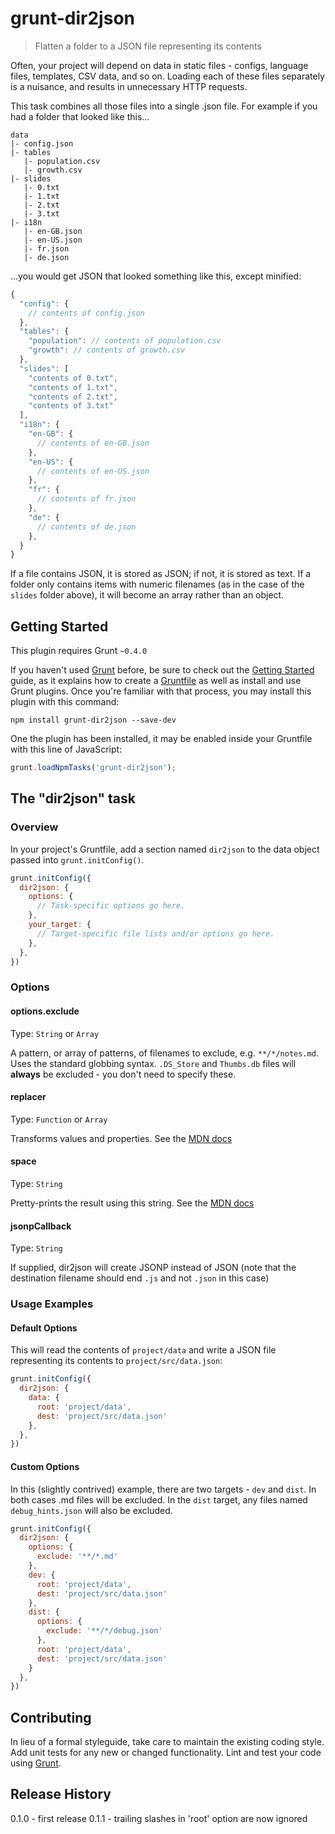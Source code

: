 # grunt-dir2json

> Flatten a folder to a JSON file representing its contents

Often, your project will depend on data in static files - configs, language files, templates, CSV data, and so on. Loading each of these files separately is a nuisance, and results in unnecessary HTTP requests.

This task combines all those files into a single .json file. For example if you had a folder that looked like this...

```
data
|- config.json
|- tables
   |- population.csv
   |- growth.csv
|- slides
   |- 0.txt
   |- 1.txt
   |- 2.txt
   |- 3.txt
|- i18n
   |- en-GB.json
   |- en-US.json
   |- fr.json
   |- de.json
```

...you would get JSON that looked something like this, except minified:

```js
{
  "config": {
    // contents of config.json
  },
  "tables": {
    "population": // contents of population.csv
    "growth": // contents of growth.csv
  },
  "slides": [
    "contents of 0.txt",
    "contents of 1.txt",
    "contents of 2.txt",
    "contents of 3.txt"
  ],
  "i18n": {
    "en-GB": {
      // contents of en-GB.json
    },
    "en-US": {
      // contents of en-US.json
    },
    "fr": {
      // contents of fr.json
    },
    "de": {
      // contents of de.json
    },
  }
}
```

If a file contains JSON, it is stored as JSON; if not, it is stored as text. If a folder only contains items with numeric filenames (as in the case of the `slides` folder above), it will become an array rather than an object.


## Getting Started
This plugin requires Grunt `~0.4.0`

If you haven't used [Grunt](http://gruntjs.com/) before, be sure to check out the [Getting Started](http://gruntjs.com/getting-started) guide, as it explains how to create a [Gruntfile](http://gruntjs.com/sample-gruntfile) as well as install and use Grunt plugins. Once you're familiar with that process, you may install this plugin with this command:

```shell
npm install grunt-dir2json --save-dev
```

One the plugin has been installed, it may be enabled inside your Gruntfile with this line of JavaScript:

```js
grunt.loadNpmTasks('grunt-dir2json');
```

## The "dir2json" task

### Overview
In your project's Gruntfile, add a section named `dir2json` to the data object passed into `grunt.initConfig()`.

```js
grunt.initConfig({
  dir2json: {
    options: {
      // Task-specific options go here.
    },
    your_target: {
      // Target-specific file lists and/or options go here.
    },
  },
})
```

### Options

#### options.exclude
Type: `String` or `Array`

A pattern, or array of patterns, of filenames to exclude, e.g. `**/*/notes.md`. Uses the standard globbing syntax. `.DS_Store` and `Thumbs.db` files will **always** be excluded - you don't need to specify these.

#### replacer
Type: `Function` or `Array`

Transforms values and properties. See the [MDN docs](https://developer.mozilla.org/en-US/docs/JavaScript/Reference/Global_Objects/JSON/stringify)

#### space
Type: `String`

Pretty-prints the result using this string. See the [MDN docs](https://developer.mozilla.org/en-US/docs/JavaScript/Reference/Global_Objects/JSON/stringify)

#### jsonpCallback
Type: `String`

If supplied, dir2json will create JSONP instead of JSON (note that the destination filename should end `.js` and not `.json` in this case)


### Usage Examples

#### Default Options
This will read the contents of `project/data` and write a JSON file representing its contents to `project/src/data.json`:

```js
grunt.initConfig({
  dir2json: {
    data: {
      root: 'project/data',
      dest: 'project/src/data.json'
    },
  },
})
```

#### Custom Options
In this (slightly contrived) example, there are two targets - `dev` and `dist`. In both cases .md files will be excluded. In the `dist` target, any files named `debug_hints.json` will also be excluded.

```js
grunt.initConfig({
  dir2json: {
    options: {
      exclude: '**/*.md'
    },
    dev: {
      root: 'project/data',
      dest: 'project/src/data.json'
    },
    dist: {
      options: {
        exclude: '**/*/debug.json'
      },
      root: 'project/data',
      dest: 'project/src/data.json'
    }
  },
})
```

## Contributing
In lieu of a formal styleguide, take care to maintain the existing coding style. Add unit tests for any new or changed functionality. Lint and test your code using [Grunt](http://gruntjs.com/).

## Release History
0.1.0 - first release
0.1.1 - trailing slashes in 'root' option are now ignored